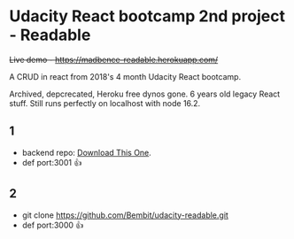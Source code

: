 # Udacity React bootcamp 2nd project - Readable

~~Live demo - https://madbence-readable.herokuapp.com/~~

A CRUD in react from 2018's 4 month Udacity React bootcamp.

Archived, depcrecated, Heroku free dynos gone. 6 years old legacy React stuff. Still runs perfectly on localhost with node 16.2.

## 1
- backend repo: [Download This One](https://github.com/udacity/reactnd-project-readable-starter).
- def port:3001 :+1:

## 2
- git clone https://github.com/Bembit/udacity-readable.git
- def port:3000 :+1:
